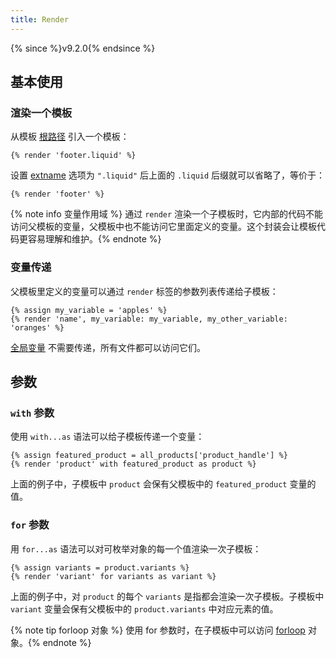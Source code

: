 ```yaml
---
title: Render
---
```


{% since %}v9.2.0{% endsince %}

## 基本使用

### 渲染一个模板

从模板 [根路径][root] 引入一个模板：

```liquid
{% render 'footer.liquid' %}
```

设置 [extname][extname] 选项为 `".liquid"` 后上面的 `.liquid` 后缀就可以省略了，等价于：

```liquid
{% render 'footer' %}
```

{% note info 变量作用域 %}
通过 `render` 渲染一个子模板时，它内部的代码不能访问父模板的变量，父模板中也不能访问它里面定义的变量。这个封装会让模板代码更容易理解和维护。{% endnote %}

### 变量传递

父模板里定义的变量可以通过 `render` 标签的参数列表传递给子模板：

```liquid
{% assign my_variable = 'apples' %}
{% render 'name', my_variable: my_variable, my_other_variable: 'oranges' %}
```

[全局变量][globals] 不需要传递，所有文件都可以访问它们。

## 参数

### `with` 参数

使用 `with...as` 语法可以给子模板传递一个变量：

```liquid
{% assign featured_product = all_products['product_handle'] %}
{% render 'product' with featured_product as product %}
```

上面的例子中，子模板中 `product` 会保有父模板中的 `featured_product` 变量的值。

### `for` 参数

用 `for...as` 语法可以对可枚举对象的每一个值渲染一次子模板：

```liquid
{% assign variants = product.variants %}
{% render 'variant' for variants as variant %}
```

上面的例子中，对 `product` 的每个 `variants` 是指都会渲染一次子模板。子模板中 `variant` 变量会保有父模板中的 `product.variants` 中对应元素的值。

{% note tip forloop 对象 %} 使用 for 参数时，在子模板中可以访问 <a href="./for.html#forloop">forloop</a> 对象。{% endnote %}

[extname]: /api/interfaces/LiquidOptions.html#extname
[root]: /api/interfaces/LiquidOptions.html#root
[globals]: /api/interfaces/LiquidOptions.html#globals
